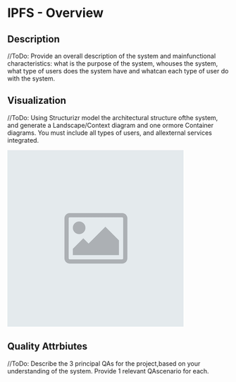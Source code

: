 # IPFS - Overview

## Description

//ToDo: Provide an overall description of the system and mainfunctional characteristics:  what is the purpose of the system, whouses the system, what type of users does the system have and whatcan each type of user do with the system.

## Visualization

//ToDo: Using Structurizr model the architectural structure ofthe system, and generate a Landscape/Context diagram and one ormore Container diagrams.  You must include all types of users, and allexternal services integrated.

![alt text](assets/default.png "Image Example")

## Quality Attrbiutes

//ToDo: Describe the 3 principal QAs for the project,based on your understanding of the system.  Provide 1 relevant QAscenario for each.
